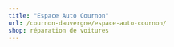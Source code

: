 ```yaml
---
title: "Espace Auto Cournon"
url: /cournon-dauvergne/espace-auto-cournon/
shop: réparation de voitures
---
```

